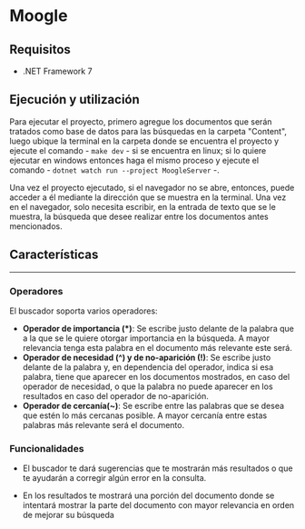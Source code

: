 # Moogle

## Requisitos

- .NET Framework 7

## Ejecución y utilización

Para ejecutar el proyecto, primero agregue los documentos que serán tratados como base de datos para las búsquedas en la carpeta "Content", luego ubique la terminal en la carpeta donde se encuentra el proyecto y ejecute el comando - `make dev` - si se encuentra en linux; si lo quiere ejecutar en windows entonces haga el mismo proceso y ejecute el comando - `dotnet watch run --project MoogleServer` -.

Una vez el proyecto ejecutado, si el navegador no se abre, entonces, puede acceder a él mediante la dirección que se muestra en la terminal. Una vez en el navegador, solo necesita escribir, en la entrada de texto que se le muestra, la búsqueda que desee realizar entre los documentos antes mencionados.

## Características

---

### Operadores

El buscador soporta varios operadores:

- **Operador de importancia (*)**:
Se escribe justo delante de la palabra que a la que se le quiere otorgar importancia en la búsqueda. A mayor relevancia tenga esta palabra en el documento más relevante este será.
- **Operador de necesidad (^) y de no-aparición (!)**:
Se escribe justo delante de la palabra y, en dependencia del operador, indica si esa palabra, tiene que aparecer en los documentos mostrados, en caso del operador de necesidad, o que la palabra no puede aparecer en los resultados en caso del operador de no-aparición.
- **Operador de cercanía(~)**:
Se escribe entre las palabras que se desea que estén lo más cercanas posible. A mayor cercanía entre estas palabras más relevante será el documento.

### Funcionalidades

- El buscador te dará sugerencias que te mostrarán más resultados o que te ayudarán a corregir algún error en la consulta.

- En los resultados te mostrará una porción del documento donde se intentará mostrar la parte del documento con mayor relevancia en orden de mejorar su búsqueda
